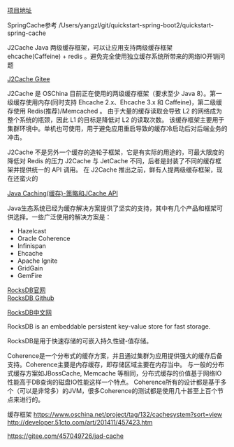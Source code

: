 [项目地址](https://github.com/youngzil/quickstart-cache)


SpringCache参考
/Users/yangzl/git/quickstart-spring-boot2/quickstart-spring-cache





J2Cache
Java 两级缓存框架，可以让应用支持两级缓存框架 ehcache(Caffeine) + redis 。避免完全使用独立缓存系统所带来的网络IO开销问题

[J2Cache Gitee](https://gitee.com/ld/J2Cache)

J2Cache 是 OSChina 目前正在使用的两级缓存框架（要求至少 Java 8）。第一级缓存使用内存(同时支持 Ehcache 2.x、Ehcache 3.x 和 Caffeine)，第二级缓存使用 Redis(推荐)/Memcached 。 由于大量的缓存读取会导致 L2 的网络成为整个系统的瓶颈，因此 L1 的目标是降低对 L2 的读取次数。 该缓存框架主要用于集群环境中。单机也可使用，用于避免应用重启导致的缓存冷启动后对后端业务的冲击。

J2Cache 不是另外一个缓存的造轮子框架，它是有实际的用途的，可最大限度的降低对 Redis 的压力
J2Cache 与 JetCache 不同，后者是封装了不同的缓存框架并提供统一的 API 调用。
在 J2Cache 推出之前，鲜有人提两级缓存框架，现在还蛮火的





[Java Caching(缓存)-策略和JCache API](https://blog.csdn.net/boonya/article/details/54632129)

Java生态系统已经为缓存解决方案提供了坚实的支持，其中有几个产品和框架可供选择。一些广泛使用的解决方案是：

- Hazelcast
- Oracle Coherence
- Infinispan
- Ehcache
- Apache Ignite
- GridGain
- GemFire




[RocksDB官网](https://rocksdb.org/)  
[RocksDB Github](https://github.com/facebook/rocksdb)  

[RocksDB中文网](https://rocksdb.org.cn/)  

RocksDB is an embeddable persistent key-value store for fast storage.

RocksDB是用于快速存储的可嵌入持久性键-值存储。





Coherence是一个分布式的缓存方案，并且通过集群为应用提供强大的缓存后备支持。Coherence主要是内存缓存，即存储区域主要在内存当中。 
与一般的分布式缓存方案如JBossCache, Memcache 等相同，分布式缓存的价值基于网络IO性能高于DB查询的磁盘IO性能这样一个特点。 
Coherence所有的设计都是基于多个（可以是非常多）的JVM，很多Coherence的测试都是使用几十甚至上百个节点来进行的。 





缓存框架
https://www.oschina.net/project/tag/132/cachesystem?sort=view
http://developer.51cto.com/art/201411/457423.htm


https://gitee.com/457049726/jad-cache






